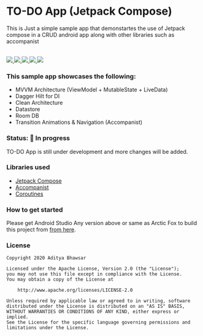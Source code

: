 # TO-DO App (Jetpack Compose)

This is Just a simple sample app that demonstartes the use of Jetpack compose in a CRUD android app along with other libraries such as accompanist

<br>
<div align="left">
    <a href = "https://github.com/pushpalroy/jetflix/network/">
        <img src = "https://img.shields.io/github/forks/aditya-bhawsar/To-Do_Compose" />
    </a>
    <a href = "https://github.com/pushpalroy/jetflix/stargazers">
        <img src = "https://img.shields.io/github/stars/aditya-bhawsar/To-Do_Compose" />
    </a>
    <a href = "https://github.com/pushpalroy/jetflix/issues">
        <img src = "https://img.shields.io/github/issues/aditya-bhawsar/To-Do_Compose" />
    </a>  
    <a href = "https://ggithub.com/pushpalroy/jetflix/blob/master/LICENSE">
        <img src = "https://img.shields.io/github/license/aditya-bhawsar/To-Do_Compose" />
    </a>
    <a href="">
        <img src="https://img.shields.io/badge/PRs-welcome-brightgreen.svg"/>
    </a>
</div>

### This sample app showcases the following:

* MVVM Architecture (ViewModel + MutableState + LiveData)
* Dagger Hilt for DI
* Clean Architecture
* Datastore
* Room DB
* Transition Animations & Navigation (Accompanist)

### Status: 🚧 In progress
<p>TO-DO App is still under development and more changes will be added.</p>

### Libraries used

* [Jetpack Compose]
* [Accompanist]
* [Coroutines]

[Jetpack Compose]: https://developer.android.com/jetpack/compose
[Accompanist]: https://github.com/chrisbanes/accompanist
[Coroutines]: https://developer.android.com/kotlin/coroutines

### How to get started
Please get Android Studio Any version above or same as Arctic Fox to build this project
from [from here](https://developer.android.com/studio/).

### License
```
Copyright 2020 Aditya Bhawsar

Licensed under the Apache License, Version 2.0 (the "License");
you may not use this file except in compliance with the License.
You may obtain a copy of the License at

    http://www.apache.org/licenses/LICENSE-2.0

Unless required by applicable law or agreed to in writing, software
distributed under the License is distributed on an "AS IS" BASIS,
WITHOUT WARRANTIES OR CONDITIONS OF ANY KIND, either express or implied.
See the License for the specific language governing permissions and
limitations under the License.
```
